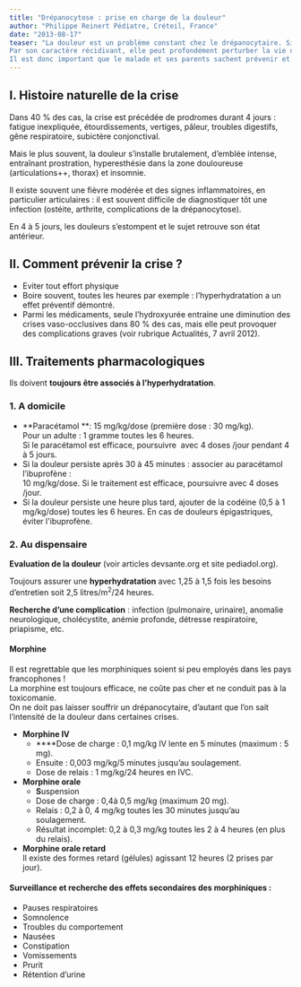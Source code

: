 ```yaml
---
title: "Drépanocytose : prise en charge de la douleur"
author: "Philippe Reinert Pédiatre, Créteil, France"
date: "2013-08-17"
teaser: "La douleur est un problème constant chez le drépanocytaire. Si, le plus souvent, elle est le témoin d’une crise vaso-occlusive bénigne qui va disparaitre spontanément en quelques jours, elle peut aussi annoncer une complication grave.  
Par son caractère récidivant, elle peut profondément perturber la vie quotidienne, provoquant un absentéisme scolaire et un état anxieux, en particulier chez l’adolescent qui redoute une crise, après avoir joué au foot par exemple !  
Il est donc important que le malade et ses parents sachent prévenir et gérer la crise douloureuse pour éviter au maximum consultations et hospitalisations."
---
```


## I. Histoire naturelle de la crise

Dans 40 % des cas, la crise est précédée de prodromes durant 4 jours : fatigue inexpliquée, étourdissements, vertiges, pâleur, troubles digestifs, gêne respiratoire, subictère conjonctival.

Mais le plus souvent, la douleur s’installe brutalement, d’emblée intense, entraînant prostration, hyperesthésie dans la zone douloureuse (articulations++, thorax) et insomnie.

Il existe souvent une fièvre modérée et des signes inflammatoires, en particulier articulaires : il est souvent difficile de diagnostiquer tôt une infection (ostéite, arthrite, complications de la drépanocytose).

En 4 à 5 jours, les douleurs s’estompent et le sujet retrouve son état antérieur.

## II. Comment prévenir la crise ?

*   Eviter tout effort physique
*   Boire souvent, toutes les heures par exemple : l’hyperhydratation a un effet préventif démontré.
*   Parmi les médicaments, seule l’hydroxyurée entraine une diminution des crises vaso-occlusives dans 80 % des cas, mais elle peut provoquer des complications graves (voir rubrique Actualités, 7 avril 2012).

## III. Traitements pharmacologiques

Ils doivent **toujours être associés à l’hyperhydratation**.

### **1. A domicile**

*   **Paracétamol **: 15 mg/kg/dose (première dose : 30 mg/kg).  
    Pour un adulte : 1 gramme toutes les 6 heures.  
    Si le paracétamol est efficace, poursuivre  avec 4 doses /jour pendant 4 à 5 jours.
*   Si la douleur persiste après 30 à 45 minutes : associer au paracétamol l’ibuprofène :  
    10 mg/kg/dose. Si le traitement est efficace, poursuivre avec 4 doses /jour.
*   Si la douleur persiste une heure plus tard, ajouter de la codéine (0,5 à 1 mg/kg/dose) toutes les 6 heures. En cas de douleurs épigastriques, éviter l'ibuprofène.

### 2. Au dispensaire

**Evaluation de la douleur** (voir articles devsante.org et site pediadol.org).

Toujours assurer une **hyperhydratation** avec 1,25 à 1,5 fois les besoins d’entretien soit 2,5 litres/m<sup>2</sup>/24 heures.

**Recherche d’une complication** : infection (pulmonaire, urinaire), anomalie neurologique, cholécystite, anémie profonde, détresse respiratoire, priapisme, etc.

#### **Morphine**

Il est regrettable que les morphiniques soient si peu employés dans les pays francophones !  
La morphine est toujours efficace, ne coûte pas cher et ne conduit pas à la toxicomanie.  
On ne doit pas laisser souffrir un drépanocytaire, d’autant que l’on sait l’intensité de la douleur dans certaines crises.

*   **Morphine IV**
    *   **​**Dose de charge : 0,1 mg/kg IV lente en 5 minutes (maximum : 5 mg).
    *   Ensuite : 0,003 mg/kg/5 minutes jusqu’au soulagement.
    *   Dose de relais : 1 mg/kg/24 heures en IVC.
*   ​**Morphine orale**
    *   **S**uspension 
    *   Dose de charge : 0,4à 0,5 mg/kg (maximum 20 mg).
    *   Relais : 0,2 à 0, 4 mg/kg toutes les 30 minutes jusqu’au soulagement.
    *   Résultat incomplet: 0,2 à 0,3 mg/kg toutes les 2 à 4 heures (en plus du relais).
*   ​**Morphine orale retard**  
    Il existe des formes retard (gélules) agissant 12 heures (2 prises par jour).

#### Surveillance et recherche des effets secondaires des morphiniques :

*   Pauses respiratoires
*   Somnolence
*   Troubles du comportement
*   Nausées
*   Constipation
*   Vomissements
*   Prurit
*   Rétention d’urine